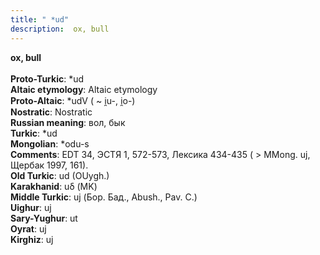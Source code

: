 ```yaml
---
title: " *ud"
description:  ox, bull
---
```

<p data-pagefind-weight="0.5">
<strong> ox, bull</strong><br><br>
<strong>Proto-Turkic</strong>:  *ud<br>
<strong>Altaic etymology</strong>:  Altaic etymology<br>
<strong> Proto-Altaic</strong>:  *udV ( ~ i̯u-, i̯o-)<br>
<strong>Nostratic</strong>:  Nostratic<br>
<strong>Russian meaning</strong>:  вол, бык<br>
<strong>Turkic</strong>:  *ud<br>
<strong>Mongolian</strong>:  *odu-s<br>
<strong>Comments</strong>:  EDT 34, ЭСТЯ 1, 572-573, Лексика 434-435 ( > MMong. uj, Щербак 1997, 161).<br>
<strong>Old Turkic</strong>:  ud (OUygh.)<br>
<strong>Karakhanid</strong>:  uδ (MK)<br>
<strong>Middle Turkic</strong>:  uj (Бор. Бад., Abush., Pav. C.)<br>
<strong>Uighur</strong>:  uj<br>
<strong>Sary-Yughur</strong>:  ut<br>
<strong>Oyrat</strong>:  uj<br>
<strong>Kirghiz</strong>:  uj<br>

</p>
